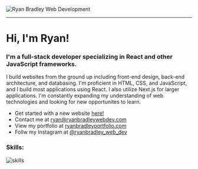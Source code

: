 ![Ryan Bradley Web Development](https://github.com/ryanbradley-webdev/ryanbradley-webdev/assets/112995034/58a45b58-78d3-4954-89b3-3f7ab7800ff7)

---

# Hi, I'm Ryan!

### I'm a full-stack developer specializing in React and other JavaScript frameworks.

I build websites from the ground up including front-end design, back-end architecture, and databasing. I'm proficient in HTML, CSS, and JavaScript, and I build most applications using React. I also utilize Next.js for larger applications. I'm constantly expanding my understanding of web technologies and looking for new opportunites to learn.

- Get started with a new website [here!](https://ryanbradleywebdev.com)
- Contact me at ryan@ryanbradleywebdev.com
- View my portfolio at [ryanbradleyportfolio.com](https://ryanbradleyportfolio.com)
- Follw my Instagram at [@ryanbradley_web_dev](https://www.instagram.com/ryanbradley_web_dev/)

### Skills:

![skills](https://user-images.githubusercontent.com/112995034/235487920-21c02baa-9895-4c60-9ace-c99085cfe3a1.png)
